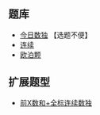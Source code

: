 ## 题库
- [今日数独](https://cn.sudoku.today/dailysudoku/) 【选题不便】
- [连续](https://cn.puzzle-futoshiki.com/renzoku-9x9-hard/)
- [欧泊颗](https://www.oubk.com/sudoku/Consecutive-3x3-0.html)

## 扩展题型
- [前X数和+全标连续数独](../../混合类/前X数和+全标连续数独.md)